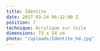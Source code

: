 ```yaml
---
title: Identite
date: 2017-03-24 06:12:00 Z
position: 7
technique: Acrylique sur toile
dimensions: 73 x 54 cm
photo: "/uploads/Identite_hd.jpg"
---
```


